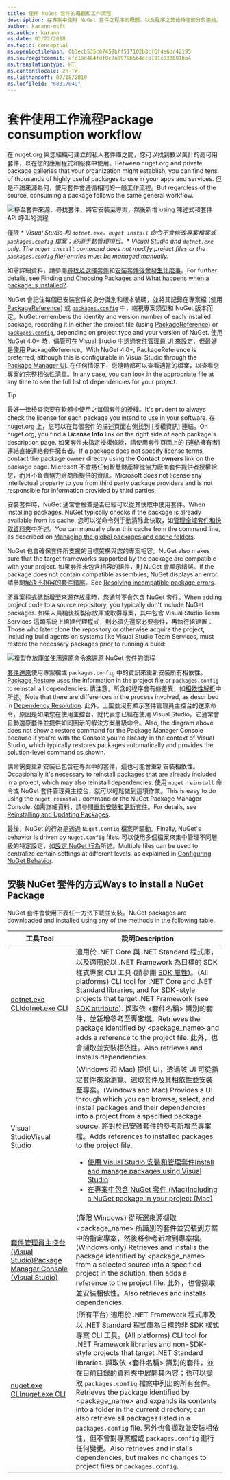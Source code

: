 ```yaml
---
title: 使用 NuGet 套件的概觀和工作流程
description: 在專案中使用 NuGet 套件之程序的概觀，以及程序之其他特定部分的連結。
author: karann-msft
ms.author: karann
ms.date: 03/22/2018
ms.topic: conceptual
ms.openlocfilehash: 0b3ecb535c07459bff517102b3cf6f4e6dc42195
ms.sourcegitcommit: efc18d484fdf0c7a8979b564dcb191c030601bb4
ms.translationtype: HT
ms.contentlocale: zh-TW
ms.lasthandoff: 07/18/2019
ms.locfileid: "68317049"
---
```

# <a name="package-consumption-workflow"></a><span data-ttu-id="c1b19-103">套件使用工作流程</span><span class="sxs-lookup"><span data-stu-id="c1b19-103">Package consumption workflow</span></span>

<span data-ttu-id="c1b19-104">在 nuget.org 與您組織可建立的私人套件庫之間，您可以找到數以萬計的高可用套件，以在您的應用程式和服務中使用。</span><span class="sxs-lookup"><span data-stu-id="c1b19-104">Between nuget.org and private package galleries that your organization might establish, you can find tens of thousands of highly useful packages to use in your apps and services.</span></span> <span data-ttu-id="c1b19-105">但是不論來源為何，使用套件會遵循相同的一般工作流程。</span><span class="sxs-lookup"><span data-stu-id="c1b19-105">But regardless of the source, consuming a package follows the same general workflow.</span></span>

![移至套件來源、尋找套件、將它安裝至專案，然後新增 using 陳述式和套件 API 呼叫的流程](media/Overview-01-GeneralFlow.png)

<span data-ttu-id="c1b19-107">僅限 \* _Visual Studio 和 `dotnet.exe`。`nuget install` 命令不會修改專案檔案或 `packages.config` 檔案；必須手動管理項目。_</span><span class="sxs-lookup"><span data-stu-id="c1b19-107">\* _Visual Studio and `dotnet.exe` only. The `nuget install` command does not modify project files or the `packages.config` file; entries must be managed manually._</span></span>

<span data-ttu-id="c1b19-108">如需詳細資料，請參閱[尋找及選擇套件](../consume-packages/finding-and-choosing-packages.md)和[安裝套件後會發生什麼事](../concepts/package-installation-process.md)。</span><span class="sxs-lookup"><span data-stu-id="c1b19-108">For further details, see [Finding and Choosing Packages](../consume-packages/finding-and-choosing-packages.md) and [What happens when a package is installed?](../concepts/package-installation-process.md).</span></span>

<span data-ttu-id="c1b19-109">NuGet 會記住每個已安裝套件的身分識別和版本號碼，並將其記錄在專案檔 (使用 [PackageReference](../consume-packages/package-references-in-project-files.md)) 或 [`packages.config`](../reference/packages-config.md) 中，端視專案類型和 NuGet 版本而定。</span><span class="sxs-lookup"><span data-stu-id="c1b19-109">NuGet remembers the identity and version number of each installed package, recording it in either the project file (using [PackageReference](../consume-packages/package-references-in-project-files.md)) or [`packages.config`](../reference/packages-config.md), depending on project type and your version of NuGet.</span></span> <span data-ttu-id="c1b19-110">使用 NuGet 4.0+ 時，儘管可在 Visual Studio 中透過[套件管理員 UI ](install-use-packages-visual-studio.md)來設定，但最好是使用 PackageReference。</span><span class="sxs-lookup"><span data-stu-id="c1b19-110">With NuGet 4.0+, PackageReference is preferred, although this is configurable in Visual Studio through the [Package Manager UI](install-use-packages-visual-studio.md).</span></span> <span data-ttu-id="c1b19-111">在任何情況下，您隨時都可以查看適當的檔案，以查看您專案的完整相依性清單。</span><span class="sxs-lookup"><span data-stu-id="c1b19-111">In any case, you can look in the appropriate file at any time to see the full list of dependencies for your project.</span></span>

> [!Tip]
> <span data-ttu-id="c1b19-112">最好一律檢查您要在軟體中使用之每個套件的授權。</span><span class="sxs-lookup"><span data-stu-id="c1b19-112">It's prudent to always check the license for each package you intend to use in your software.</span></span> <span data-ttu-id="c1b19-113">在 nuget.org 上，您可以在每個套件的描述頁面右側找到 [授權資訊]  連結。</span><span class="sxs-lookup"><span data-stu-id="c1b19-113">On nuget.org, you find a **License Info** link on the right side of each package's description page.</span></span> <span data-ttu-id="c1b19-114">如果套件未指定授權條款，請使用套件頁面上的 [連絡擁有者]  連結直接連絡套件擁有者。</span><span class="sxs-lookup"><span data-stu-id="c1b19-114">If a package does not specify license terms, contact the package owner directly using the **Contact owners** link on the package page.</span></span> <span data-ttu-id="c1b19-115">Microsoft 不會將任何智慧財產權從協力廠商套件提供者授權給您，而且不負責協力廠商所提供的資訊。</span><span class="sxs-lookup"><span data-stu-id="c1b19-115">Microsoft does not license any intellectual property to you from third party package providers and is not responsible for information provided by third parties.</span></span>

<span data-ttu-id="c1b19-116">安裝套件時，NuGet 通常會檢查是否已經可以從其快取中使用套件。</span><span class="sxs-lookup"><span data-stu-id="c1b19-116">When installing packages, NuGet typically checks if the package is already available from its cache.</span></span> <span data-ttu-id="c1b19-117">您可以從命令列手動清除此快取，如[管理全域套件和快取資料夾](../consume-packages/managing-the-global-packages-and-cache-folders.md)中所述。</span><span class="sxs-lookup"><span data-stu-id="c1b19-117">You can manually clear this cache from the command line, as described on [Managing the global packages and cache folders](../consume-packages/managing-the-global-packages-and-cache-folders.md).</span></span>

<span data-ttu-id="c1b19-118">NuGet 也會確保套件所支援的目標架構與您的專案相容。</span><span class="sxs-lookup"><span data-stu-id="c1b19-118">NuGet also makes sure that the target frameworks supported by the package are compatible with your project.</span></span> <span data-ttu-id="c1b19-119">如果套件未包含相容的組件，則 NuGet 會顯示錯誤。</span><span class="sxs-lookup"><span data-stu-id="c1b19-119">If the package does not contain compatible assemblies, NuGet displays an error.</span></span> <span data-ttu-id="c1b19-120">請參閱[解決不相容的套件錯誤](dependency-resolution.md#resolving-incompatible-package-errors)。</span><span class="sxs-lookup"><span data-stu-id="c1b19-120">See [Resolving incompatible package errors](dependency-resolution.md#resolving-incompatible-package-errors).</span></span>

<span data-ttu-id="c1b19-121">將專案程式碼新增至來源存放庫時，您通常不會包含 NuGet 套件。</span><span class="sxs-lookup"><span data-stu-id="c1b19-121">When adding project code to a source repository, you typically don't include NuGet packages.</span></span> <span data-ttu-id="c1b19-122">如果人員稍後複製存放庫或取得專案，其中包含 Visual Studio Team Services 這類系統上組建代理程式，則必須先還原必要套件，再執行組建置：</span><span class="sxs-lookup"><span data-stu-id="c1b19-122">Those who later clone the repository or otherwise acquire the project, including build agents on systems like Visual Studio Team Services, must restore the necessary packages prior to running a build:</span></span>

![複製存放庫並使用還原命令來還原 NuGet 套件的流程](media/Overview-02-RestoreFlow.png)

<span data-ttu-id="c1b19-124">[套件還原](../consume-packages/package-restore.md)使用專案檔或 `packages.config` 中的資訊來重新安裝所有相依性。</span><span class="sxs-lookup"><span data-stu-id="c1b19-124">[Package Restore](../consume-packages/package-restore.md) uses the information in the project file or `packages.config` to reinstall all dependencies.</span></span> <span data-ttu-id="c1b19-125">請注意，所含的程序會有些差異，如[相依性解析](../consume-packages/dependency-resolution.md)中所述。</span><span class="sxs-lookup"><span data-stu-id="c1b19-125">Note that there are differences in the process involved, as described in [Dependency Resolution](../consume-packages/dependency-resolution.md).</span></span> <span data-ttu-id="c1b19-126">此外，上圖並沒有顯示套件管理員主控台的還原命令，原因是如果您在使用主控台，就代表您已經在使用 Visual Studio，它通常會自動還原套件並提供如同圖示的解決方案層級命令。</span><span class="sxs-lookup"><span data-stu-id="c1b19-126">Also, the diagram above does not show a restore command for the Package Manager Console because if you're with the Console you're already in the context of Visual Studio, which typically restores packages automatically and provides the solution-level command as shown.</span></span>

<span data-ttu-id="c1b19-127">偶爾需要重新安裝已包含在專案中的套件，這也可能會重新安裝相依性。</span><span class="sxs-lookup"><span data-stu-id="c1b19-127">Occasionally it's necessary to reinstall packages that are already included in a project, which may also reinstall dependencies.</span></span> <span data-ttu-id="c1b19-128">使用 `nuget reinstall` 命令或 NuGet 套件管理員主控台，就可以輕鬆做到這項作業。</span><span class="sxs-lookup"><span data-stu-id="c1b19-128">This is easy to do using the `nuget reinstall` command or the NuGet Package Manager Console.</span></span> <span data-ttu-id="c1b19-129">如需詳細資料，請參閱[重新安裝和更新套件](../consume-packages/reinstalling-and-updating-packages.md)。</span><span class="sxs-lookup"><span data-stu-id="c1b19-129">For details, see [Reinstalling and Updating Packages](../consume-packages/reinstalling-and-updating-packages.md).</span></span>

<span data-ttu-id="c1b19-130">最後，NuGet 的行為是透過 `Nuget.Config` 檔案所驅動。</span><span class="sxs-lookup"><span data-stu-id="c1b19-130">Finally, NuGet's behavior is driven by `Nuget.Config` files.</span></span> <span data-ttu-id="c1b19-131">可以使用多個檔案來集中管理不同層級的特定設定，如[設定 NuGet 行為](../consume-packages/configuring-nuget-behavior.md)所述。</span><span class="sxs-lookup"><span data-stu-id="c1b19-131">Multiple files can be used to centralize certain settings at different levels, as explained in [Configuring NuGet Behavior](../consume-packages/configuring-nuget-behavior.md).</span></span>

## <a name="ways-to-install-a-nuget-package"></a><span data-ttu-id="c1b19-132">安裝 NuGet 套件的方式</span><span class="sxs-lookup"><span data-stu-id="c1b19-132">Ways to install a NuGet Package</span></span>

<span data-ttu-id="c1b19-133">NuGet 套件會使用下表任一方法下載並安裝。</span><span class="sxs-lookup"><span data-stu-id="c1b19-133">NuGet packages are downloaded and installed using any of the methods in the following table.</span></span>

| <span data-ttu-id="c1b19-134">工具</span><span class="sxs-lookup"><span data-stu-id="c1b19-134">Tool</span></span> | <span data-ttu-id="c1b19-135">說明</span><span class="sxs-lookup"><span data-stu-id="c1b19-135">Description</span></span> |
| --- | --- |
| [<span data-ttu-id="c1b19-136">dotnet.exe CLI</span><span class="sxs-lookup"><span data-stu-id="c1b19-136">dotnet.exe CLI</span></span>](install-use-packages-dotnet-cli.md) | <span data-ttu-id="c1b19-137">適用於 .NET Core 與 .NET Standard 程式庫，以及適用於以 .NET Framework 為目標的 SDK 樣式專案 CLI 工具 (請參閱 [ SDK 屬性](/dotnet/core/tools/csproj#additions))。</span><span class="sxs-lookup"><span data-stu-id="c1b19-137">(All platforms) CLI tool for .NET Core and .NET Standard libraries, and for SDK-style projects that target .NET Framework (see [SDK attribute](/dotnet/core/tools/csproj#additions)).</span></span> <span data-ttu-id="c1b19-138">擷取依 \<套件名稱\> 識別的套件，並新增參考至專案檔。</span><span class="sxs-lookup"><span data-stu-id="c1b19-138">Retrieves the package identified by \<package_name\> and adds a reference to the project file.</span></span> <span data-ttu-id="c1b19-139">此外，也會擷取並安裝相依性。</span><span class="sxs-lookup"><span data-stu-id="c1b19-139">Also retrieves and installs dependencies.</span></span> |
| <span data-ttu-id="c1b19-140">Visual Studio</span><span class="sxs-lookup"><span data-stu-id="c1b19-140">Visual Studio</span></span> | <span data-ttu-id="c1b19-141">(Windows 和 Mac) 提供 UI，透過該 UI 可從指定套件來源瀏覽、選取套件及其相依性並安裝至專案。</span><span class="sxs-lookup"><span data-stu-id="c1b19-141">(Windows and Mac) Provides a UI through which you can browse, select, and install packages and their dependencies into a project from a specified package source.</span></span> <span data-ttu-id="c1b19-142">將對於已安裝套件的參考新增至專案檔。</span><span class="sxs-lookup"><span data-stu-id="c1b19-142">Adds references to installed packages to the project file.</span></span><ul><li>[<span data-ttu-id="c1b19-143">使用 Visual Studio 安裝和管理套件</span><span class="sxs-lookup"><span data-stu-id="c1b19-143">Install and manage packages using Visual Studio</span></span>](install-use-packages-visual-studio.md)</li><li>[<span data-ttu-id="c1b19-144">在專案中包含 NuGet 套件 (Mac)</span><span class="sxs-lookup"><span data-stu-id="c1b19-144">Including a NuGet package in your project (Mac)</span></span>](/visualstudio/mac/nuget-walkthrough)</li></ul> |
| [<span data-ttu-id="c1b19-145">套件管理員主控台 (Visual Studio)</span><span class="sxs-lookup"><span data-stu-id="c1b19-145">Package Manager Console (Visual Studio)</span></span>](install-use-packages-powershell.md) | <span data-ttu-id="c1b19-146">(僅限 Windows) 從所選來源擷取 \<package_name\> 所識別的套件並安裝到方案中的指定專案，然後將參考新增到專案檔。</span><span class="sxs-lookup"><span data-stu-id="c1b19-146">(Windows only) Retrieves and installs the package identified by \<package_name\> from a selected source into a specified project in the solution, then adds a reference to the project file.</span></span> <span data-ttu-id="c1b19-147">此外，也會擷取並安裝相依性。</span><span class="sxs-lookup"><span data-stu-id="c1b19-147">Also retrieves and installs dependencies.</span></span> |
| [<span data-ttu-id="c1b19-148">nuget.exe CLI</span><span class="sxs-lookup"><span data-stu-id="c1b19-148">nuget.exe CLI</span></span>](install-use-packages-nuget-cli.md) | <span data-ttu-id="c1b19-149">(所有平台) 適用於 .NET Framework 程式庫及以 .NET Standard 程式庫為目標的非 SDK 樣式專案 CLI 工具。</span><span class="sxs-lookup"><span data-stu-id="c1b19-149">(All platforms) CLI tool for .NET Framework libraries and non-SDK-style projects that target .NET Standard libraries.</span></span> <span data-ttu-id="c1b19-150">擷取依 \<套件名稱\> 識別的套件，並在目前目錄的資料夾中展開其內容；也可以擷取 `packages.config` 檔案中列出的所有套件。</span><span class="sxs-lookup"><span data-stu-id="c1b19-150">Retrieves the package identified by \<package_name\> and expands its contents into a folder in the current directory; can also retrieve all packages listed in a `packages.config` file.</span></span> <span data-ttu-id="c1b19-151">另外也會擷取並安裝相依性，但不會對專案檔或 `packages.config` 進行任何變更。</span><span class="sxs-lookup"><span data-stu-id="c1b19-151">Also retrieves and installs dependencies, but makes no changes to project files or `packages.config`.</span></span> |
